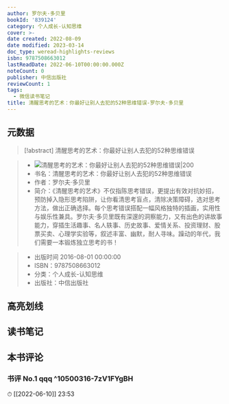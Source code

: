 ```yaml
---
author: 罗尔夫·多贝里
bookId: '839124'
category: 个人成长-认知思维
cover: >-
date created: 2022-08-09
date modified: 2023-03-14
doc_type: weread-highlights-reviews
isbn: 9787508663012
lastReadDate: 2022-06-10T00:00:00.000Z
noteCount: 0
publisher: 中信出版社
reviewCount: 1
tags:
  - 微信读书笔记
title: 清醒思考的艺术：你最好让别人去犯的52种思维错误-罗尔夫·多贝里
---
```


## 元数据

>[!abstract] 清醒思考的艺术：你最好让别人去犯的52种思维错误

> - ![清醒思考的艺术：你最好让别人去犯的52种思维错误|200](https://wfqqreader-1252317822.image.myqcloud.com/cover/124/839124/t7_839124.jpg)
> - 书名：清醒思考的艺术：你最好让别人去犯的52种思维错误
> - 作者：罗尔夫·多贝里
> - 简介：《清醒思考的艺术》不仅指陈思考错误，更提出有效对抗妙招，预防掉入隐形思考陷阱，让你看清思考盲点，清除决策障碍，选对思考方法，做出正确选择。每个思考错误搭配一幅风格独特的插画，实用性与娱乐性兼具。罗尔夫·多贝里既有深邃的洞察能力，又有出色的讲故事能力，穿插生活趣事、名人轶事、历史故事、爱情关系、投资理财、股票买卖、心理学实验等，叙述丰富、幽默，耐人寻味。躁动的年代，我们需要一本锻炼独立思考的书！

> - 出版时间 2016-08-01 00:00:00
> - ISBN：9787508663012
> - 分类：个人成长-认知思维
> - 出版社：中信出版社

## 高亮划线

## 读书笔记

## 本书评论

### 书评 No.1 qqq ^10500316-7zV1FYgBH

⏱ [[2022-06-10]] 23:53
